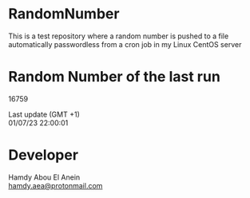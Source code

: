 # RandomNumber    
This is a test repository where a random number is pushed to a file automatically passwordless from a cron job in my Linux CentOS server    
# Random Number of the last run   
16759
      
Last update (GMT +1)    
01/07/23 22:00:01
# Developer    
Hamdy Abou El Anein   
hamdy.aea@protonmail.com
